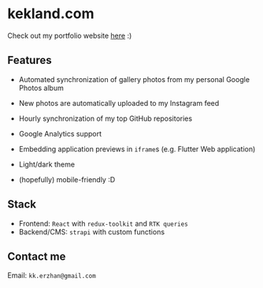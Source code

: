 # kekland.com

Check out my portfolio website [here](https://kekland.com) :)

## Features

- Automated synchronization of gallery photos from my personal Google Photos album

- New photos are automatically uploaded to my Instagram feed

- Hourly synchronization of my top GitHub repositories

- Google Analytics support

- Embedding application previews in `iframe`s (e.g. Flutter Web application)

- Light/dark theme

- (hopefully) mobile-friendly :D

## Stack

- Frontend: `React` with `redux-toolkit` and `RTK queries`
- Backend/CMS: `strapi` with custom functions

## Contact me

Email: `kk.erzhan@gmail.com`